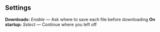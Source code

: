 ## Settings

**Downloads:** *Enable* &mdash; Ask where to save each file before downloading
**On startup:** *Select* &mdash; Continue where you left off
